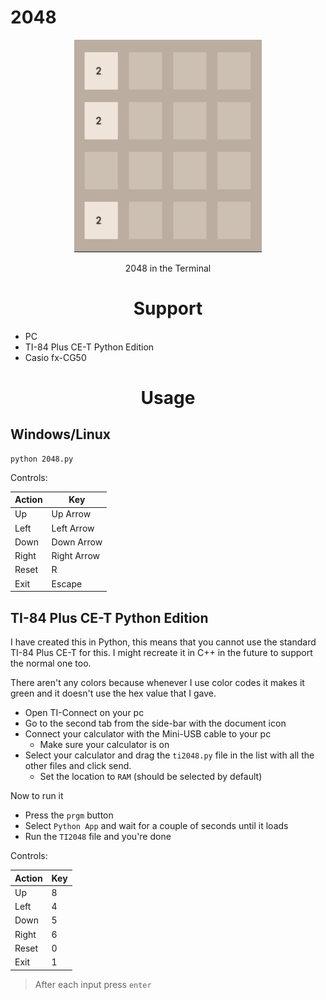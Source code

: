 # 2048

<p align="center">
  <img src="https://raw.githubusercontent.com/sten-code/2048/master/board.png" width="300">
  <p align="center">
    2048 in the Terminal
  </p>
</p>

<h1 align="center">Support</h1>

-   PC
-   TI-84 Plus CE-T Python Edition
-   Casio fx-CG50

<h1 align="center">Usage</h1>

## Windows/Linux

```console
python 2048.py
```

Controls:

| Action | Key         |
| ------ | ----------- |
| Up     | Up Arrow    |
| Left   | Left Arrow  |
| Down   | Down Arrow  |
| Right  | Right Arrow |
| Reset  | R           |
| Exit   | Escape      |

## TI-84 Plus CE-T Python Edition

I have created this in Python, this means that you cannot use the standard TI-84 Plus CE-T for this. I might recreate it in C++ in the future to support the normal one too.

There aren't any colors because whenever I use color codes it makes it green and it doesn't use the hex value that I gave.

-   Open TI-Connect on your pc
-   Go to the second tab from the side-bar with the document icon
-   Connect your calculator with the Mini-USB cable to your pc
    -   Make sure your calculator is on
-   Select your calculator and drag the `ti2048.py` file in the list with all the other files and click send.
    -   Set the location to `RAM` (should be selected by default)

Now to run it

-   Press the `prgm` button
-   Select `Python App` and wait for a couple of seconds until it loads
-   Run the `TI2048` file and you're done

Controls:

| Action | Key |
| ------ | --- |
| Up     | 8   |
| Left   | 4   |
| Down   | 5   |
| Right  | 6   |
| Reset  | 0   |
| Exit   | 1   |

> After each input press `enter`
